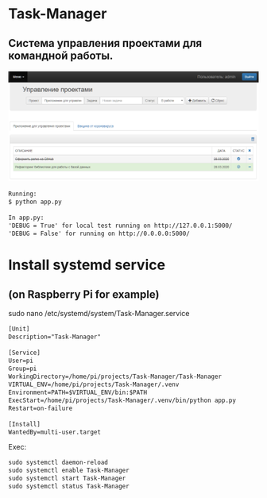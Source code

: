 Task-Manager
============

Система управления проектами для командной работы.
--------------------------------------------------

![image](img/screen.PNG "Screenshot")

    Running:
    $ python app.py
    
    In app.py:
    'DEBUG = True' for local test running on http://127.0.0.1:5000/ 
    'DEBUG = False' for running on http://0.0.0.0:5000/ 

              
Install systemd service
=======================
(on Raspberry Pi for example)
----------------------------- 

sudo nano /etc/systemd/system/Task-Manager.service


	[Unit]
	Description="Task-Manager"
	
	[Service]
	User=pi
	Group=pi
	WorkingDirectory=/home/pi/projects/Task-Manager/Task-Manager
	VIRTUAL_ENV=/home/pi/projects/Task-Manager/.venv
	Environment=PATH=$VIRTUAL_ENV/bin:$PATH
	ExecStart=/home/pi/projects/Task-Manager/.venv/bin/python app.py
	Restart=on-failure
	
	[Install]
	WantedBy=multi-user.target

Exec:

	sudo systemctl daemon-reload 
	sudo systemctl enable Task-Manager
	sudo systemctl start Task-Manager
	sudo systemctl status Task-Manager
 
